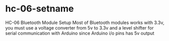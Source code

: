 # hc-06-setname
HC-06 Bluetooth Module Setup
Most of Bluetooth modules works with 3.3v, you must use a voltage converter from 5v to 3.3v and a level shifter for serial communication with Arduino since Arduino i/o pins has 5v output
